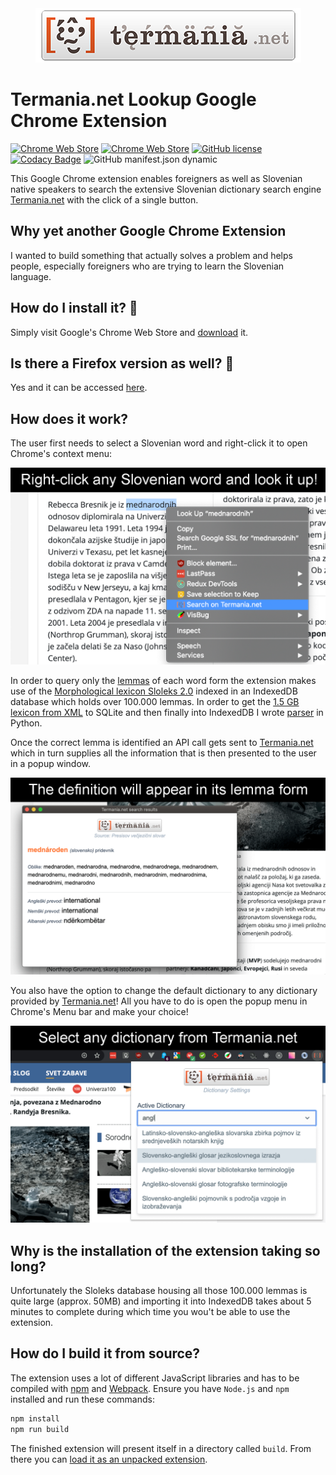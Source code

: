 <div align="center">
    <a href="https://www.termania.net" target="_blank">
        <img width="425" height="87" src="src/images/logo_large.png">
    </a>
</div>

# Termania.net Lookup Google Chrome Extension

[![Chrome Web Store](https://img.shields.io/chrome-web-store/v/glpefieanjalchgipjpafmhljaedgndf)][2]
[![Chrome Web Store](https://img.shields.io/chrome-web-store/users/glpefieanjalchgipjpafmhljaedgndf)][2]
[![GitHub license](https://img.shields.io/github/license/techouse/termania-chrome-extension)](https://github.com/techouse/termania-chrome-extension/blob/master/LICENSE)
[![Codacy Badge](https://api.codacy.com/project/badge/Grade/10b16248e1a1496d968ee0a89c8e6fbb)](https://www.codacy.com/manual/techouse/termania-chrome-extension?utm_source=github.com&amp;utm_medium=referral&amp;utm_content=techouse/termania-chrome-extension&amp;utm_campaign=Badge_Grade)
![GitHub manifest.json dynamic](https://img.shields.io/github/manifest-json/permissions/techouse/termania-chrome-extension)

This Google Chrome extension enables foreigners as well as Slovenian native speakers to search the extensive Slovenian
dictionary search engine [Termania.net][0] with the click of a single button.

## Why yet another Google Chrome Extension
I wanted to build something that actually solves a problem and helps people, especially foreigners
who are trying to learn the Slovenian language.

## How do I install it? :rocket:
Simply visit Google's Chrome Web Store and [download][2] it.

## Is there a Firefox version as well? :fox_face:
Yes and it can be accessed [here][3].

## How does it work?
The user first needs to select a Slovenian word and right-click it to open Chrome's context menu:

![Context menu](screenshots/context.png)

In order to query only the [lemmas][1] of each word form the extension makes use of the
[Morphological lexicon Sloleks 2.0](http://eng.slovenscina.eu/sloleks/opis) indexed in an IndexedDB database
which holds over 100.000 lemmas.
In order to get the [1.5 GB lexicon from XML](https://www.clarin.si/repository/xmlui/handle/11356/1230) to SQLite and
then finally into IndexedDB I wrote [parser](https://github.com/techouse/sloleks-parser) in Python.

Once the correct lemma is identified an API call gets sent to [Termania.net][0]
which in turn supplies all the information that is then presented to the user in a popup window.

![Results](screenshots/result.png)

You also have the option to change the default dictionary to any dictionary provided by [Termania.net][0]! All you have
to do is open the popup menu in Chrome's Menu bar and make your choice!

![Dictionaries](screenshots/select_dictionary.png)

## Why is the installation of the extension taking so long?
Unfortunately the Sloleks database housing all those 100.000 lemmas is quite large (approx. 50MB)
and importing it into IndexedDB takes about 5 minutes to complete during which time you wou't be
able to use the extension.

## How do I build it from source?
The extension uses a lot of different JavaScript libraries and has to be compiled with [npm](https://nodejs.org/en/)
and [Webpack](https://webpack.js.org). Ensure you have `Node.js` and `npm` installed and run these commands:

```bash
npm install
npm run build
```

The finished extension will present itself in a directory called `build`. From there you can
[load it as an unpacked extension](https://stackoverflow.com/questions/24577024/install-chrome-extension-not-in-the-store).

[0]: https://www.termania.net
[1]: https://en.wikipedia.org/wiki/Lemma_(morphology)
[2]: https://chrome.google.com/webstore/detail/termanianet-lookup/glpefieanjalchgipjpafmhljaedgndf
[3]: https://addons.mozilla.org/en-US/firefox/addon/termania-net-lookup/
